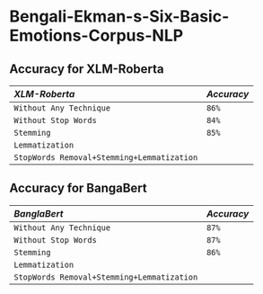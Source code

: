 # Bengali-Ekman-s-Six-Basic-Emotions-Corpus-NLP

## Accuracy for XLM-Roberta

|  *XLM-Roberta*    | *Accuracy*             |
| :--------           | :------------------------- |
|  `Without Any Technique`       |  `86%`|
|  `Without Stop Words`       | `84%` |
|  `Stemming`       | `85%` |
|  `Lemmatization`       |  |
|  `StopWords Removal+Stemming+Lemmatization`       |  |

                    
## Accuracy for BangaBert

|  *BanglaBert*    | *Accuracy*             |
| :--------           | :------------------------- |
|  `Without Any Technique`       |  `87%`|
|  `Without Stop Words`       | `87%` |
|  `Stemming`       | `86%` |
|  `Lemmatization`       |  |
|  `StopWords Removal+Stemming+Lemmatization`       |  |


